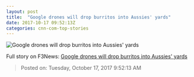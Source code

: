 ```yaml
---
layout: post
title:  "Google drones will drop burritos into Aussies' yards"
date: 2017-10-17 09:52:13Z
categories: cnn-com-top-stories
---
```


![Google drones will drop burritos into Aussies' yards](http://i2.cdn.turner.com/money/dam/assets/171017123930-project-wing-drone-aerial-780x439.jpeg)




Full story on F3News: [Google drones will drop burritos into Aussies' yards](http://www.f3nws.com/n/phXyrF)

> Posted on: Tuesday, October 17, 2017 9:52:13 AM
